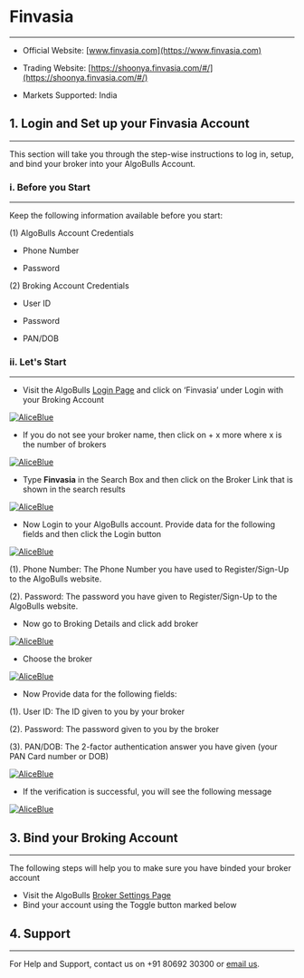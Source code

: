 # Finvasia
---

* Official Website: [www.finvasia.com](https://www.finvasia.com)

* Trading Website: [https://shoonya.finvasia.com/#/](https://shoonya.finvasia.com/#/)

* Markets Supported: India

## 1. Login and Set up your Finvasia Account
---

This section will take you through the step-wise instructions to log in, setup, and bind your broker into your AlgoBulls Account.

### i. Before you Start
---

Keep the following information available before you start:

(1) AlgoBulls Account Credentials

* Phone Number

* Password

(2) Broking Account Credentials

* User ID
      
* Password
      
* PAN/DOB

### ii. Let's Start
---

* Visit the AlgoBulls [Login Page](https://app.algobulls.com/user/login) and click on ‘Finvasia’ under Login with your Broking Account

[ ![AliceBlue](imgs/algo_home.png "Click to Enlarge or Ctrl+Click to open in a new Tab") ](imgs/algo_home.png)

* If you do not see your broker name, then click on + x more where x is the number of brokers

[ ![AliceBlue](imgs/finvasia/search_broker.png "Click to Enlarge or Ctrl+Click to open in a new Tab") ](imgs/finvasia/search_broker.png)

* Type **Finvasia** in the Search Box and then click on the Broker Link that is shown in the search results

[ ![AliceBlue](imgs/finvasia/search_broker_2.png "Click to Enlarge or Ctrl+Click to open in a new Tab") ](imgs/finvasia/search_broker_2.png)

* Now Login to your AlgoBulls account. Provide data for the following fields and then click the Login button

[ ![AliceBlue](imgs/sign-in-2.png "Click to Enlarge or Ctrl+Click to open in a new Tab") ](imgs/sign-in-2.png)

(1). Phone Number: The Phone Number you have used to Register/Sign-Up to the AlgoBulls website.

(2). Password: The password you have given to Register/Sign-Up to the AlgoBulls website.

* Now go to Broking Details and click add broker

[ ![AliceBlue](imgs/brokingdetails.png "Click to Enlarge or Ctrl+Click to open in a new Tab") ](imgs/brokingdetails.png)

* Choose the broker

[ ![AliceBlue](imgs/finvasia/search_finvasia.png "Click to Enlarge or Ctrl+Click to open in a new Tab") ](imgs/finvasia/search_finvasia.png)

* Now Provide data for the following fields:

(1). User ID: The ID given to you by your broker

(2). Password: The password given to you by the broker

(3). PAN/DOB: The 2-factor authentication answer you have given (your PAN Card number or DOB)

[ ![AliceBlue](imgs/finvasia/finvasia_creds.png "Click to Enlarge or Ctrl+Click to open in a new Tab") ](imgs/finvasia/finvasia_creds.png)

* If the verification is successful, you will see the following message

[ ![AliceBlue](imgs/finvasia/finvasia_broker_added.png "Click to Enlarge or Ctrl+Click to open in a new Tab") ](imgs/finvasia/finvasia_broker_added.png)

## 3. Bind your Broking Account
---

The following steps will help you to make sure you have binded your broker account
* Visit the AlgoBulls [Broker Settings Page](https://app.algobulls.com/account/broking)
* Bind your account using the Toggle button marked below


## 4. Support
---
For Help and Support, contact us on +91 80692 30300 or [email us](mailto:support@algobulls.com).
